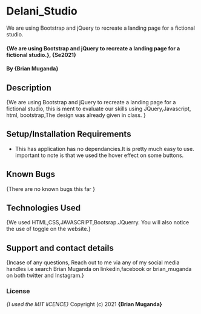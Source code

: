 # Delani_Studio
We are using  Bootstrap and jQuery to recreate a landing page for a fictional studio.
#### {We are using  Bootstrap and jQuery to recreate a landing page for a fictional studio.}, {Se2021}
#### By **{Brian Muganda}**
## Description
{We are using  Bootstrap and jQuery to recreate a landing page for a fictional studio, this is ment to evaluate our skills using JQuery,Javascript, html, bootstrap,The design was already given in class. }
## Setup/Installation Requirements
* This has application has no dependancies.It is pretty much easy to use. important to note is that we used the hover effect on some buttons.
## Known Bugs
{There are no known bugs this far }
## Technologies Used
{We used HTML,CSS,JAVASCRIPT,Bootsrap.JQuerry. You will also notice the use of toggle on the website.}
## Support and contact details
{Incase of any questions, Reach out to me via any of my social media handles i.e search Brian Muganda on linkedin,facebook or brian_muganda on both twitter and Instagram.}
### License
*{I used the MIT liCENCE}*
Copyright (c) 2021 **{Brian Muganda}**
